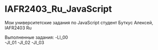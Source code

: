 # IAFR2403_Ru_JavaScript
Мои университетские задания по JavaScript
студент Буткус Алексей, IAFR2403 Ru

Выполненные задания:
    -Ll_00   
    -JI_01
    -JI_02
    -JI_03

